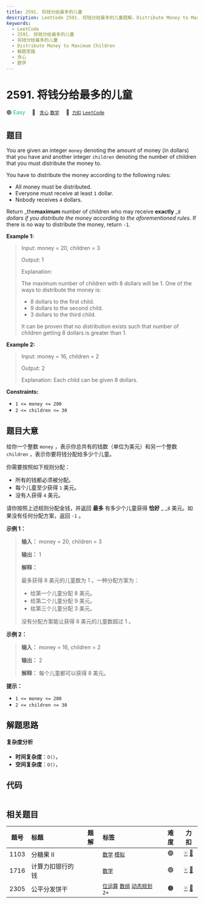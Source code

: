 ```yaml
---
title: 2591. 将钱分给最多的儿童
description: LeetCode 2591. 将钱分给最多的儿童题解，Distribute Money to Maximum Children，包含解题思路、复杂度分析以及完整的 JavaScript 代码实现。
keywords:
  - LeetCode
  - 2591. 将钱分给最多的儿童
  - 将钱分给最多的儿童
  - Distribute Money to Maximum Children
  - 解题思路
  - 贪心
  - 数学
---
```


# 2591. 将钱分给最多的儿童

🟢 <font color=#15bd66>Easy</font>&emsp; 🔖&ensp; [`贪心`](/tag/greedy.md) [`数学`](/tag/math.md)&emsp; 🔗&ensp;[`力扣`](https://leetcode.cn/problems/distribute-money-to-maximum-children) [`LeetCode`](https://leetcode.com/problems/distribute-money-to-maximum-children)

## 题目

You are given an integer `money` denoting the amount of money (in dollars)
that you have and another integer `children` denoting the number of children
that you must distribute the money to.

You have to distribute the money according to the following rules:

  * All money must be distributed.
  * Everyone must receive at least `1` dollar.
  * Nobody receives `4` dollars.

Return _the**maximum** number of children who may receive **exactly** _`8`
_dollars if you distribute the money according to the aforementioned rules_.
If there is no way to distribute the money, return `-1`.



**Example 1:**

> Input: money = 20, children = 3
> 
> Output: 1
> 
> Explanation: 
> 
> The maximum number of children with 8 dollars will be 1. One of the ways to distribute the money is:
> - 8 dollars to the first child.
> - 9 dollars to the second child. 
> - 3 dollars to the third child.
> 
> It can be proven that no distribution exists such that number of children getting 8 dollars is greater than 1.

**Example 2:**

> Input: money = 16, children = 2
> 
> Output: 2
> 
> Explanation: Each child can be given 8 dollars.

**Constraints:**

  * `1 <= money <= 200`
  * `2 <= children <= 30`


## 题目大意

给你一个整数 `money` ，表示你总共有的钱数（单位为美元）和另一个整数 `children` ，表示你要将钱分配给多少个儿童。

你需要按照如下规则分配：

  * 所有的钱都必须被分配。
  * 每个儿童至少获得 `1` 美元。
  * 没有人获得 `4` 美元。

请你按照上述规则分配金钱，并返回 **最多**  有多少个儿童获得 **恰好** _ _`8` 美元。如果没有任何分配方案，返回 `-1` 。



**示例 1：**

> 
> 
> 
> 
> 
> **输入：** money = 20, children = 3
> 
> **输出：** 1
> 
> **解释：**
> 
> 最多获得 8 美元的儿童数为 1 。一种分配方案为：
> - 给第一个儿童分配 8 美元。
> - 给第二个儿童分配 9 美元。
> - 给第三个儿童分配 3 美元。
> 
> 没有分配方案能让获得 8 美元的儿童数超过 1 。
> 
> 

**示例 2：**

> 
> 
> 
> 
> 
> **输入：** money = 16, children = 2
> 
> **输出：** 2
> 
> **解释：** 每个儿童都可以获得 8 美元。
> 
> 



**提示：**

  * `1 <= money <= 200`
  * `2 <= children <= 30`


## 解题思路

#### 复杂度分析

- **时间复杂度**：`O()`，
- **空间复杂度**：`O()`，

## 代码

```javascript

```

## 相关题目

<!-- prettier-ignore -->
| 题号 | 标题 | 题解 | 标签 | 难度 | 力扣 |
| :------: | :------ | :------: | :------ | :------: | :------: |
| 1103 | 分糖果 II |  |  [`数学`](/tag/math.md) [`模拟`](/tag/simulation.md) | 🟢 | [🀄️](https://leetcode.cn/problems/distribute-candies-to-people) [🔗](https://leetcode.com/problems/distribute-candies-to-people) |
| 1716 | 计算力扣银行的钱 |  |  [`数学`](/tag/math.md) | 🟢 | [🀄️](https://leetcode.cn/problems/calculate-money-in-leetcode-bank) [🔗](https://leetcode.com/problems/calculate-money-in-leetcode-bank) |
| 2305 | 公平分发饼干 |  |  [`位运算`](/tag/bit-manipulation.md) [`数组`](/tag/array.md) [`动态规划`](/tag/dynamic-programming.md) `2+` | 🟠 | [🀄️](https://leetcode.cn/problems/fair-distribution-of-cookies) [🔗](https://leetcode.com/problems/fair-distribution-of-cookies) |